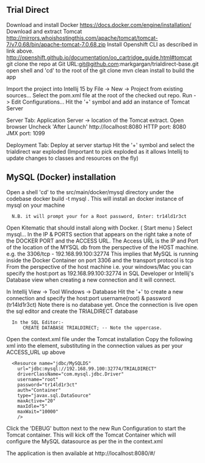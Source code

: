 Trial Direct
------------
Download and install Docker
      https://docs.docker.com/engine/installation/
Download and extract Tomcat 
      http://mirrors.whoishostingthis.com/apache/tomcat/tomcat-7/v7.0.68/bin/apache-tomcat-7.0.68.zip
Install Openshift CLI as described in link above. 
      http://openshift.github.io/documentation/oo_cartridge_guide.html#tomcat
git clone the repo at
       Git URL:git@github.com:markgargan/trialdirect-base.git
open shell and 'cd' to the root of the git clone
       mvn clean install to build the app

Import the project into Intellij 15 by File -> New -> Project from existing sources...
       Select the pom.xml file at the root of the checked out repo.
Run -> Edit Configurations...
Hit the '+' symbol and add an instance of Tomcat Server

Server Tab:
      Application Server -> location of the Tomcat extract.
      Open browser 
           Uncheck 'After Launch'
           http://localhost:8080 
           HTTP port: 8080
           JMX  port: 1099

Deployment Tab:
      Deploy at server startup
      Hit the '+' symbol and select the trialdirect war exploded 
      (Important to pick exploded as it allows Intellij to update changes to classes and resources on the fly)
           
           
MySQL (Docker) installation
----------------------------
Open a shell
      'cd' to the src/main/docker/mysql directory under the codebase
      docker build -t mysql .
      This will install an docker instance of mysql on your machine

      N.B. it will prompt your for a Root password, Enter: tr14ld1r3ct
      
      
Open Kitematic that should install along with Docker. ( Start menu )
      Select mysql...
            In the IP & PORTS section that appears on the right take a note of the 
            DOCKER PORT and the ACCESS URL.
            The Access URL is the IP and Port of the location of the MYSQL db from the perspective of the HOST machine.
            e.g. the 3306/tcp   -   192.168.99.100:32774
            This implies that MySQL is running inside the Docker Container on port 3306 and the transport protocol is tcp
            From the perspective of the host machine i.e. your windows/Mac you can specify the host:port as 192.168.99.100:32774 
            in SQL Developer or Intellij's Database view when creating a new connection and it will connect.
            
In Intellij
      View -> Tool Windows -> Database
      Hit the '+' to create a new connection and specify the host:port username(root) & password (tr14ld1r3ct)
      Note there is no database yet. 
      Once the connection is live open the sql editor and create the TRIALDIRECT database
      
      In the SQL Editor:-
          CREATE DATABASE TRIALDIRECT; -- Note the uppercase.
      
Open the context.xml file under the Tomcat installation
      Copy the following xml into the <Context> element,
          substituting in the connection values as per your ACCESS_URL up above
      
      <Resource name="jdbc/MySQLDS"
        url="jdbc:mysql://192.168.99.100:32774/TRIALDIRECT"
        driverClassName="com.mysql.jdbc.Driver"
        username="root"
        password="tr14ld1r3ct"
        auth="Container"
        type="javax.sql.DataSource"
        maxActive="20"
        maxIdle="5"
        maxWait="10000"
        />
  
Click the 'DEBUG' button next to the new Run Configuration to start the Tomcat container. 
This will kick off the Tomcat Container which will configure the MySQL datasource as per the <Resource> in the context.xml

The application is then available at http://localhost:8080/#/